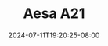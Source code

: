 --- 
title: "Aesa A21"
description: "  bokeh Aesa A21 simontok full baru"
date: 2024-07-11T19:20:25-08:00
file_code: "5vdmr9l3tk5f"
draft: false
cover: "dowifhgouuico6yp.jpg"
tags: ["Aesa", "bokep-indo", "bokep-viral", "bokep-ig"]
length: 84
fld_id: "1483208"
foldername: "Aesa"
categories: ["Aesa"]
views: 0
---